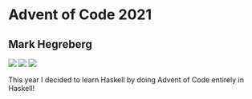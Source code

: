 # Advent of Code 2021
## Mark Hegreberg
![](https://img.shields.io/badge/day%20📅-7-blue)
![](https://img.shields.io/badge/days%20completed-3-red)
![](https://img.shields.io/badge/stars%20⭐-6-yellow)


This year I decided to learn Haskell by doing Advent of Code entirely in Haskell!

